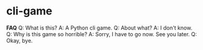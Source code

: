# cli-game
**FAQ**
Q: What is this?
A: A Python cli game.
Q: About what?
A: I don't know.
Q: Why is this game so horrible?
A: Sorry, I have to go now. See you later.
Q: Okay, bye.